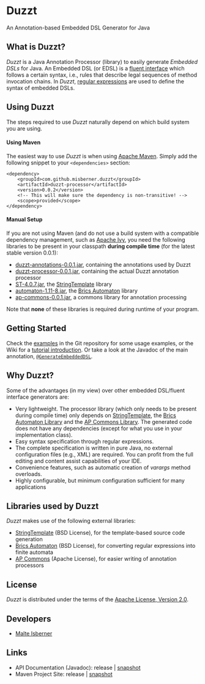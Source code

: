 Duzzt
================
An Annotation-based Embedded DSL Generator for Java

What is Duzzt?
-----------------
*Duzzt* is a Java Annotation Processor (library) to easily generate *Embedded DSLs* for Java. An Embedded DSL (or EDSL) is a [fluent interface](https://en.wikipedia.org/wiki/Fluent_interface) which follows a certain syntax, i.e., rules that describe legal sequences of method invocation chains. In *Duzzt*, [regular expressions](https://en.wikipedia.org/wiki/Regular_expression) are used to define the syntax of embedded DSLs.


Using Duzzt
-----------------
The steps required to use *Duzzt* naturally depend on which build system you are using.

#### Using Maven
The easiest way to use *Duzzt* is when using [Apache Maven](http://maven.apache.org). Simply add the following snippet to your `<dependencies>` section:
```
<dependency>
    <groupId>com.github.misberner.duzzt</groupId>
    <artifactId>duzzt-processor</artifactId>
    <version>0.0.2</version>
    <!-- This will make sure the dependency is non-transitive! -->
    <scope>provided</scope>
</dependency>
```

#### Manual Setup
If you are not using Maven (and do not use a build system with a compatible dependency management, such as [Apache Ivy](http://ant.apache.org/ivy/), you need the following libraries to be present in your classpath **during compile time** (for the latest stable version 0.0.1):
* [duzzt-annotations-0.0.1.jar](http://repo1.maven.org/maven2/com/github/misberner/duzzt/duzzt-annotations/0.0.1/duzzt-annotations-0.0.1.jar), containing the annotations used by Duzzt
* [duzzt-processor-0.0.1.jar](http://repo1.maven.org/maven2/com/github/misberner/duzzt/duzzt-processor/0.0.1/duzzt-processor-0.0.1.jar), containing the actual Duzzt annotation processor
* [ST-4.0.7.jar](http://www.stringtemplate.org/download/ST-4.0.7.jar), the [StringTemplate](http://www.stringtemplate.org/) library
* [automaton-1.11-8.jar](http://repo1.maven.org/maven2/dk/brics/automaton/automaton/1.11-8/automaton-1.11-8.jar), the [Brics Automaton](http://www.brics.dk/automaton/) library
* [ap-commons-0.0.1.jar](http://repo1.maven.org/maven2/com/github/misberner/ap-commons/0.0.1/ap-commons-0.0.1.jar), a commons library for annotation processing

Note that **none** of these libraries is required during runtime of your program.

Getting Started
-----------------
Check the [examples](https://github.com/misberner/duzzt/tree/master/examples/src/main/java/com/github/misberner/duzzt/examples) in the Git repository for some usage examples, or the Wiki for a [tutorial introduction](https://github.com/misberner/duzzt/wiki/A-Tutorial-Introduction-to-Duzzt). Or take a look at the Javadoc of the main annotation, [`@GenerateEmbeddedDSL`](https://misberner.github.com/duzzt/maven-site/0.0.1/apidocs/com/github/misberner/duzzt/annotations/GenerateEmbeddedDSL.html).


Why Duzzt?
-----------------
Some of the advantages (in my view) over other embedded DSL/fluent interface generators are:
* Very lightweight. The processor library (which only needs to be present during compile time) only depends on [StringTemplate](http://www.stringtemplate.org/), the [Brics Automaton Library](http://www.brics.dk/automaton/) and the [AP Commons Library](https://github.com/misberner/ap-commons). The generated code does not have any dependencies (except for what you use in your implementation class).
* Easy syntax specification through regular expressions.
* The complete specification is written in pure Java, no external configuration files (e.g., XML) are required. You can profit from the full editing and content assist capabilities of your IDE.
* Convenience features, such as automatic creation of *varargs* method overloads.
* Highly configurable, but minimum configuration sufficient for many applications


Libraries used by Duzzt
-----------------
*Duzzt* makes use of the following external libraries:
* [StringTemplate](http://www.stringtemplate.org/) (BSD License), for the template-based source code generation
* [Brics Automaton](http://www.brics.dk/automaton/) (BSD License), for converting regular expressions into finite automata
* [AP Commons](https://github.com/misberner/ap-commons/) (Apache License), for easier writing of annotation processors


License
-----------------
*Duzzt* is distributed under the terms of the [Apache License, Version 2.0](http://www.apache.org/licenses/LICENSE-2.0.html).


Developers
-----------------
* [Malte Isberner](https://github.com/misberner)

Links
-----------------
* API Documentation (Javadoc): release | [snapshot](https://misberner.github.io/duzzt/maven-site/0.0.1-SNAPSHOT/apidocs/)
* Maven Project Site: release | [snapshot](https://misberner.github.io/duzzt/maven-site/0.0.1-SNAPSHOT)
